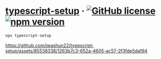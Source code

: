 # [typescript-setup](https://www.npmjs.com/package/typescript-setup) &middot; [![GitHub license](https://img.shields.io/badge/license-MIT-red.svg)](https://github.com/iwashun22/typescript-setup/blob/main/LICENSE) [![npm version](https://img.shields.io/npm/v/typescript-setup?style=flat)](https://www.npmjs.com/package/typescript-setup)


```sh
npx typescript-setup
```


https://github.com/iwashun22/typescript-setup/assets/85538338/1263b7c3-652a-4605-ac57-2f3fde5da194

